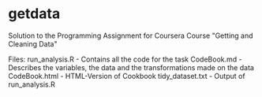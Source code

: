 getdata
=======
Solution to the Programming Assignment for Coursera Course "Getting and Cleaning Data"

Files:
  run_analysis.R   - Contains all the code for the task
  CodeBook.md      - Describes the variables, the data and the transformations made on the data
  CodeBook.html    - HTML-Version of Cookbook
  tidy_dataset.txt - Output of run_analysis.R
